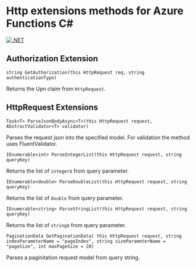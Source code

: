 # Http extensions methods for Azure Functions C#
[![.NET](https://github.com/Zsolt-Bendes/AzFunctions-CSharp-HttpExtensions/actions/workflows/dotnet.yml/badge.svg)](https://github.com/Zsolt-Bendes/AzFunctions-CSharp-HttpExtensions/actions/workflows/dotnet.yml)
## Authorization Extension
`string GetAuthorization(this HttpRequest req, string authenticationType)`

Returns the Upn claim from `HttpRequest`.
## HttpRequest Extensions
`Task<T> ParseJsonBodyAsync<T>(this HttpRequest request, AbstractValidator<T> validator)`

Parses the request json into the specified model. For validation the method uses FluentValidator.

`IEnumerable<int> ParseIntegerList(this HttpRequest request, string queryKey)`

Returns the list of `integer`s from query parameter.

`IEnumerable<double> ParseDoubleList(this HttpRequest request, string queryKey)`

Returns the list of `double` from query parameter.

`IEnumerable<string> ParseStringList(this HttpRequest request, string queryKey)`

Returns the list of `string`s from query parameter.

`PaginationData GetPaginationData(
            this HttpRequest request,
            string indexParameterName = "pageIndex",
            string sizeParameterName = "pageSize",
            int maxPageSize = 20)`

Parses a paginitation request model from query string.